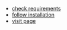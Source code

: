 - [check requirements](https://github.com/umbrella-org/gulp/wiki/requirements)
- [follow installation](https://github.com/umbrella-org/gulp/wiki/installation)
- [visit page](https://umbrella-org.github.io/gulp)
